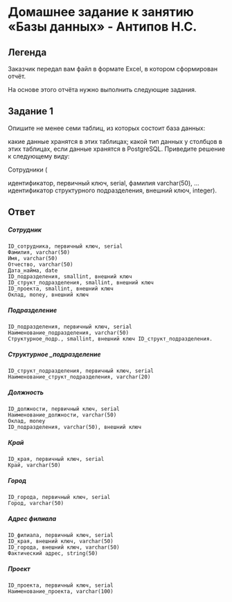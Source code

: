 # Домашнее задание к занятию «Базы данных» - Антипов Н.С.

## Легенда
Заказчик передал вам файл в формате Excel, в котором сформирован отчёт.

На основе этого отчёта нужно выполнить следующие задания.

## Задание 1
Опишите не менее семи таблиц, из которых состоит база данных:

какие данные хранятся в этих таблицах;
какой тип данных у столбцов в этих таблицах, если данные хранятся в PostgreSQL.
Приведите решение к следующему виду:

Сотрудники (

идентификатор, первичный ключ, serial,
фамилия varchar(50),
...
идентификатор структурного подразделения, внешний ключ, integer).

## Ответ

##### Сотрудник 
	ID_сотрудника, первичный ключ, serial  
	Фамилия, varchar(50)  
  	Имя, varchar(50)  
  	Отчество, varchar(50)  
	Дата_найма, date  
	ID_подразделения, smallint, внешний ключ   
	ID_структ_подразделения, smallint, внешний ключ  
	ID_проекта, smallint, внешний ключ   
	Оклад, money, внешний ключ  
##### Подразделение 
	ID_подразделения, первичный ключ, serial  
	Наименование_подразделения, varchar(50)  
	Структурное_подр., smallint, внешний ключ ID_структ_подразделения.  
##### Структурное _подразделение   
	ID_структ_подразделения, первичный ключ, serial  
	Наименование_структ_подразделения, varchar(20)  
##### Должность   
	ID_должности, первичный ключ, serial  
	Наименование_должности, varchar(50)  
	Оклад, money  
	ID_подразделения, varchar(50), внешний ключ  
##### Край
	ID_края, первичный ключ, serial 
	Край, varchar(50)  
##### Город
	ID_города, первичный ключ, serial   
	Город, varchar(50)
##### Адрес филиала 
	ID_филиала, первичный ключ, serial  
	ID_края, внешний ключ, varchar(50)  
	ID_города, внешний ключ, varchar(50)  
	Фактический адрес, string(50)   
##### Проект 
	ID_проекта, первичный ключ, serial  
	Наименование_проекта, varchar(100)
